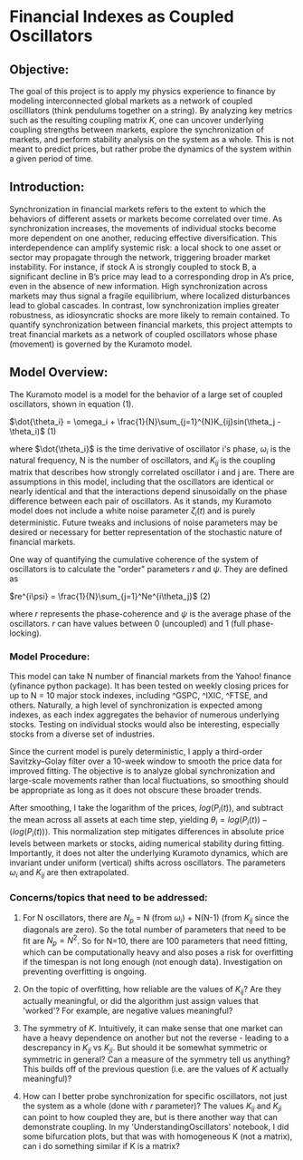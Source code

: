 # Financial Indexes as Coupled Oscillators

## Objective:

The goal of this project is to apply my physics experience to finance by modeling interconnected global markets as a network of coupled oscilllators (think pendulums together on a string). By analyzing key metrics such as the resulting coupling matrix $K$, one can uncover underlying coupling strengths between markets, explore the synchronization of markets, and perform stability analysis on the system as a whole. This is not meant to predict prices, but rather probe the dynamics of the system within a given period of time.

## Introduction:

Synchronization in financial markets refers to the extent to which the behaviors of different assets or markets become correlated over time. As synchronization increases, the movements of individual stocks become more dependent on one another, reducing effective diversification. This interdependence can amplify systemic risk: a local shock to one asset or sector may propagate through the network, triggering broader market instability. For instance, if stock A is strongly coupled to stock B, a significant decline in B’s price may lead to a corresponding drop in A’s price, even in the absence of new information. High synchronization across markets may thus signal a fragile equilibrium, where localized disturbances lead to global cascades. In contrast, low synchronization implies greater robustness, as idiosyncratic shocks are more likely to remain contained. To quantify synchronization between financial markets, this project attempts to treat financial markets as a network of coupled oscillators whose phase (movement) is governed by the Kuramoto model.

## Model Overview:

The Kuramoto model is a model for the behavior of a large set of coupled oscillators, shown in equation (1).

$\dot{\theta_i} = \omega_i + \frac{1}{N}\sum_{j=1}^{N}K_{ij}sin(\theta_j - \theta_i)$ (1)

where $\dot{\theta_i}$ is the time derivative of oscillator i's phase, $\omega_i$ is the natural frequency, N is the number of oscillators, and $K_{ij}$ is the coupling matrix that describes how strongly correlated oscillator i and j are. There are assumptions in this model, including that the oscillators are identical or nearly identical and that the interactions depend sinusoidally on the phase difference between each pair of oscillators. As it stands, my Kuramoto model does not include a white noise parameter $\zeta_i(t)$ and is purely deterministic. Future tweaks and inclusions of noise parameters may be desired or necessary for better representation of the stochastic nature of financial markets.

One way of quantifying the cumulative coherence of the system of oscillators is to calculate the "order" parameters $r$ and $\psi$. They are defined as

$re^{i\psi} = \frac{1}{N}\sum_{j=1}^Ne^{i\theta_j}$ (2)

where $r$ represents the phase-coherence and $\psi$ is the average phase of the oscillators. $r$ can have values between 0 (uncoupled) and 1 (full phase-locking).

### Model Procedure:

This model can take N number of financial markets from the Yahoo! finance (yfinance python package). It has been tested on weekly closing prices for up to N = 10 major stock indexes, including ^GSPC, ^IXIC, ^FTSE, and others. Naturally, a high level of synchronization is expected among indexes, as each index aggregates the behavior of numerous underlying stocks. Testing on individual stocks would also be interesting, especially stocks from a diverse set of industries.

Since the current model is purely deterministic, I apply a third-order Savitzky–Golay filter over a 10-week window to smooth the price data for improved fitting. The objective is to analyze global synchronization and large-scale movements rather than local fluctuations, so smoothing should be appropriate as long as it does not obscure these broader trends.

After smoothing, I take the logarithm of the prices, $log(P_i(t))$, and subtract the mean across all assets at each time step, yielding $\theta_i = log(P_i(t)) - \langle log(P_i(t)) \rangle$. This normalization step mitigates differences in absolute price levels between markets or stocks, aiding numerical stability during fitting. Importantly, it does not alter the underlying Kuramoto dynamics, which are invariant under uniform (vertical) shifts across oscillators. The parameters $\omega_i$ and $K_{ij}$ are then extrapolated.

### Concerns/topics that need to be addressed:

1. For N oscillators, there are $N_p$ = N (from $\omega_i$) + N(N-1) (from $K_{ij}$ since the diagonals are zero). So the total number of parameters that need to be fit are $N_p =N^2$. So for N=10, there are 100 parameters that need fitting, which can be computationally heavy and also poses a risk for overfitting if the timespan is not long enough (not enough data). Investigation on preventing overfitting is ongoing.

2. On the topic of overfitting, how reliable are the values of $K_{ij}$? Are they actually meaningful, or did the algorithm just assign values that 'worked'? For example, are negative values meaningful?

3. The symmetry of $K$. Intuitively, it can make sense that one market can have a heavy dependence on another but not the reverse - leading to a descrepancy in $K_{ij}$ vs $K_{ji}$. But should it be somewhat symmetric or symmetric in general? Can a measure of the symmetry tell us anything? This builds off of the previous question (i.e. are the values of $K$ actually meaningful)?

4. How can I better probe synchronization for specific oscillators, not just the system as a whole (done with $r$ parameter)? The values $K_{ij}$ and $K_{ji}$ can point to how coupled they are, but is there another way that can demonstrate coupling. In my 'UnderstandingOscillators' notebook, I did some bifurcation plots, but that was with homogeneous K (not a matrix), can i do something similar if K is a matrix?
